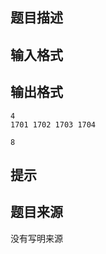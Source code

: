 


## 题目描述
## 输入格式
## 输出格式

```input1
4
1701 1702 1703 1704

```
```output1
8
```

## 提示
## 题目来源
没有写明来源


